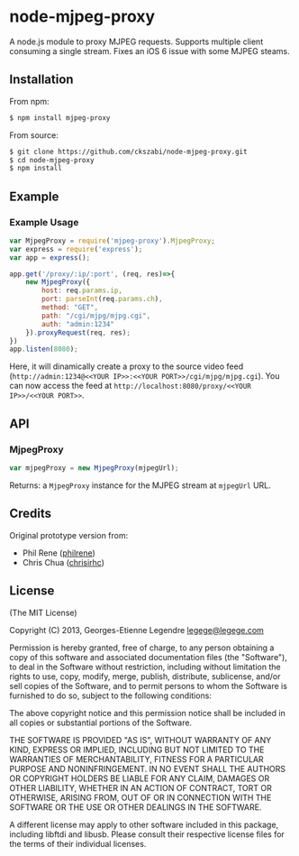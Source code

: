 node-mjpeg-proxy
================

A node.js module to proxy MJPEG requests. Supports multiple client consuming a single stream. Fixes an iOS 6 issue with some MJPEG steams.

Installation
------------

From npm:

``` bash
$ npm install mjpeg-proxy
```

From source:

``` bash
$ git clone https://github.com/ckszabi/node-mjpeg-proxy.git
$ cd node-mjpeg-proxy
$ npm install
```

Example
-------

### Example Usage

``` js
var MjpegProxy = require('mjpeg-proxy').MjpegProxy;
var express = require('express');
var app = express();

app.get('/proxy/:ip/:port', (req, res)=>{
	new MjpegProxy({
		host: req.params.ip,
		port: parseInt(req.params.ch),
		method: "GET",
		path: "/cgi/mjpg/mjpg.cgi",
		auth: "admin:1234"
	}).proxyRequest(req, res);
})
app.listen(8080);
```

Here, it will dinamically create a proxy to the source video feed (`http://admin:1234@<<YOUR IP>>:<<YOUR PORT>>/cgi/mjpg/mjpg.cgi`). You can now access the feed at `http://localhost:8080/proxy/<<YOUR IP>>/<<YOUR PORT>>`.

API
---

### MjpegProxy

``` js
var mjpegProxy = new MjpegProxy(mjpegUrl);
``` 

Returns: a `MjpegProxy` instance for the MJPEG stream at `mjpegUrl` URL.

Credits
-------

Original prototype version from:

  * Phil Rene ([philrene](http://github.com/philrene))
  * Chris Chua ([chrisirhc](http://github.com/chrisirhc))

License
-------

(The MIT License)

Copyright (C) 2013, Georges-Etienne Legendre <legege@legege.com>

Permission is hereby granted, free of charge, to any person obtaining a
copy of this software and associated documentation files (the
"Software"), to deal in the Software without restriction, including
without limitation the rights to use, copy, modify, merge, publish,
distribute, sublicense, and/or sell copies of the Software, and to permit
persons to whom the Software is furnished to do so, subject to the
following conditions:

The above copyright notice and this permission notice shall be included
in all copies or substantial portions of the Software.

THE SOFTWARE IS PROVIDED "AS IS", WITHOUT WARRANTY OF ANY KIND, EXPRESS
OR IMPLIED, INCLUDING BUT NOT LIMITED TO THE WARRANTIES OF
MERCHANTABILITY, FITNESS FOR A PARTICULAR PURPOSE AND NONINFRINGEMENT. IN
NO EVENT SHALL THE AUTHORS OR COPYRIGHT HOLDERS BE LIABLE FOR ANY CLAIM,
DAMAGES OR OTHER LIABILITY, WHETHER IN AN ACTION OF CONTRACT, TORT OR
OTHERWISE, ARISING FROM, OUT OF OR IN CONNECTION WITH THE SOFTWARE OR THE
USE OR OTHER DEALINGS IN THE SOFTWARE.

A different license may apply to other software included in this package, 
including libftdi and libusb. Please consult their respective license files
for the terms of their individual licenses.

